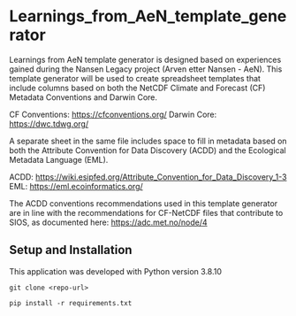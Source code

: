 # Learnings_from_AeN_template_generator

Learnings from AeN template generator is designed based on experiences gained during the Nansen Legacy project (Arven etter Nansen - AeN). This template generator will be used to create spreadsheet templates that include columns based on both the NetCDF Climate and Forecast (CF) Metadata Conventions and Darwin Core. 

CF Conventions: https://cfconventions.org/
Darwin Core: https://dwc.tdwg.org/

A separate sheet in the same file includes space to fill in metadata based on both the Attribute Convention for Data Discovery (ACDD) and the Ecological Metadata Language (EML).

ACDD: https://wiki.esipfed.org/Attribute_Convention_for_Data_Discovery_1-3
EML: https://eml.ecoinformatics.org/

The ACDD conventions recommendations used in this template generator are in line with the recommendations for CF-NetCDF files that contribute to SIOS, as documented here:
https://adc.met.no/node/4

## Setup and Installation

This application was developed with Python version 3.8.10

```
git clone <repo-url>

pip install -r requirements.txt
```
